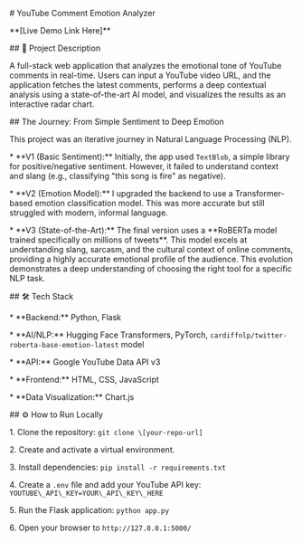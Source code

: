 \# YouTube Comment Emotion Analyzer







\*\*\[Live Demo Link Here]\*\* <!-- We'll get this in the next step -->



\## 🚀 Project Description

A full-stack web application that analyzes the emotional tone of YouTube comments in real-time. Users can input a YouTube video URL, and the application fetches the latest comments, performs a deep contextual analysis using a state-of-the-art AI model, and visualizes the results as an interactive radar chart.



\## The Journey: From Simple Sentiment to Deep Emotion

This project was an iterative journey in Natural Language Processing (NLP).

\* \*\*V1 (Basic Sentiment):\*\* Initially, the app used `TextBlob`, a simple library for positive/negative sentiment. However, it failed to understand context and slang (e.g., classifying "this song is fire" as negative).

\* \*\*V2 (Emotion Model):\*\* I upgraded the backend to use a Transformer-based emotion classification model. This was more accurate but still struggled with modern, informal language.

\* \*\*V3 (State-of-the-Art):\*\* The final version uses a \*\*RoBERTa model trained specifically on millions of tweets\*\*. This model excels at understanding slang, sarcasm, and the cultural context of online comments, providing a highly accurate emotional profile of the audience. This evolution demonstrates a deep understanding of choosing the right tool for a specific NLP task.



\## 🛠️ Tech Stack

\* \*\*Backend:\*\* Python, Flask

\* \*\*AI/NLP:\*\* Hugging Face Transformers, PyTorch, `cardiffnlp/twitter-roberta-base-emotion-latest` model

\* \*\*API:\*\* Google YouTube Data API v3

\* \*\*Frontend:\*\* HTML, CSS, JavaScript

\* \*\*Data Visualization:\*\* Chart.js



\## ⚙️ How to Run Locally

1\.  Clone the repository: `git clone \[your-repo-url]`

2\.  Create and activate a virtual environment.

3\.  Install dependencies: `pip install -r requirements.txt`

4\.  Create a `.env` file and add your YouTube API key: `YOUTUBE\_API\_KEY=YOUR\_API\_KEY\_HERE`

5\.  Run the Flask application: `python app.py`

6\.  Open your browser to `http://127.0.0.1:5000/`





